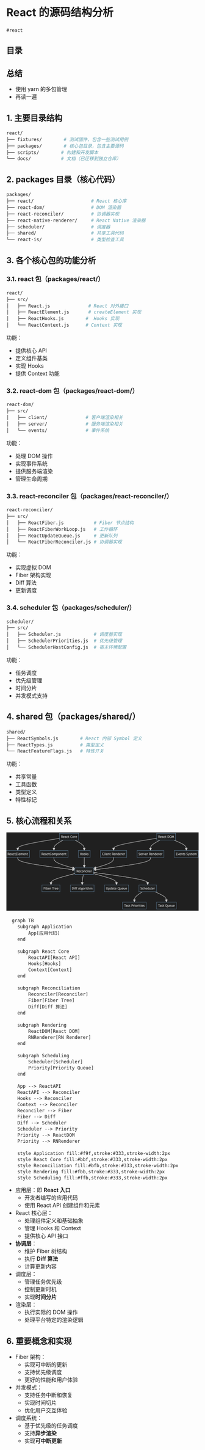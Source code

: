 
# React 的源码结构分析

`#react` 

## 目录
<!-- toc -->
 ## 总结 

- 使用 yarn 的多包管理
- 再读一遍

## 1. 主要目录结构
```bash
react/
├── fixtures/        # 测试固件，包含一些测试用例
├── packages/        # 核心包目录，包含主要源码
├── scripts/        # 构建和开发脚本
└── docs/           # 文档（已迁移到独立仓库）
```

## 2. packages 目录（核心代码）

```bash
packages/
├── react/                     # React 核心库
├── react-dom/                 # DOM 渲染器
├── react-reconciler/          # 协调器实现
├── react-native-renderer/     # React Native 渲染器
├── scheduler/                 # 调度器
├── shared/                    # 共享工具代码
└── react-is/                  # 类型检查工具
```

## 3. 各个核心包的功能分析

### 3.1. react 包（packages/react/）

```bash
react/
├── src/
│   ├── React.js              # React 对外接口
│   ├── ReactElement.js       # createElement 实现
│   ├── ReactHooks.js        #  Hooks 实现
│   └── ReactContext.js      # Context 实现
```
功能：
- 提供核心 API
- 定义组件基类
- 实现 Hooks
- 提供 Context 功能

### 3.2. react-dom 包（packages/react-dom/）

```bash
react-dom/
├── src/
│   ├── client/              # 客户端渲染相关
│   ├── server/              # 服务端渲染相关
│   └── events/              # 事件系统
```

功能：
- 处理 DOM 操作
- 实现事件系统
- 提供服务端渲染
- 管理生命周期

### 3.3. react-reconciler 包（packages/react-reconciler/）

```bash
react-reconciler/
├── src/
│   ├── ReactFiber.js           # Fiber 节点结构
│   ├── ReactFiberWorkLoop.js   # 工作循环
│   ├── ReactUpdateQueue.js     # 更新队列
│   └── ReactFiberReconciler.js # 协调器实现
```

功能：
- 实现虚拟 DOM
- Fiber 架构实现
- Diff 算法
- 更新调度

### 3.4. scheduler 包（packages/scheduler/）

```bash
scheduler/
├── src/
│   ├── Scheduler.js            # 调度器实现
│   ├── SchedulerPriorities.js  # 优先级管理
│   └── SchedulerHostConfig.js  # 宿主环境配置
```

功能：
- 任务调度
- 优先级管理
- 时间分片
- 并发模式支持

## 4. shared 包（packages/shared/）

```bash
shared/
├── ReactSymbols.js        # React 内部 Symbol 定义
├── ReactTypes.js          # 类型定义
└── ReactFeatureFlags.js   # 特性开关
```

功能：
- 共享常量
- 工具函数
- 类型定义
- 特性标记

## 5. 核心流程和关系

![图片&文件](./files/20241031-26.png)

````mermaid
  graph TB
    subgraph Application
        App[应用代码]
    end
    
    subgraph React Core
        ReactAPI[React API]
        Hooks[Hooks]
        Context[Context]
    end
    
    subgraph Reconciliation
        Reconciler[Reconciler]
        Fiber[Fiber Tree]
        Diff[Diff 算法]
    end
    
    subgraph Rendering
        ReactDOM[React DOM]
        RNRenderer[RN Renderer]
    end
    
    subgraph Scheduling
        Scheduler[Scheduler]
        Priority[Priority Queue]
    end
    
    App --> ReactAPI
    ReactAPI --> Reconciler
    Hooks --> Reconciler
    Context --> Reconciler
    Reconciler --> Fiber
    Fiber --> Diff
    Diff --> Scheduler
    Scheduler --> Priority
    Priority --> ReactDOM
    Priority --> RNRenderer
    
    style Application fill:#f9f,stroke:#333,stroke-width:2px
    style React Core fill:#bbf,stroke:#333,stroke-width:2px
    style Reconciliation fill:#bfb,stroke:#333,stroke-width:2px
    style Rendering fill:#fbb,stroke:#333,stroke-width:2px
    style Scheduling fill:#ffb,stroke:#333,stroke-width:2px
````

- 应用层：即 **React 入口**
	- 开发者编写的应用代码
	- 使用 React API 创建组件和元素
- React 核心层：
	- 处理组件定义和基础抽象
	- 管理 Hooks 和 Context
	- 提供核心 API 接口
- **协调层**：
	- 维护 Fiber 树结构
	- 执行 **Diff 算法**
	- 计算更新内容
- 调度层：
	- 管理任务优先级
	- 控制更新时机
	- 实现**时间分片**
- 渲染层：
	- 执行实际的 DOM 操作
	- 处理平台特定的渲染逻辑

## 6. 重要概念和实现

- Fiber 架构：
	- 实现可中断的更新
	- 支持优先级调度
	- 更好的性能和用户体验
- 并发模式：
	- 支持任务中断和恢复
	- 实现时间切片
	- 优化用户交互体验
- 调度系统：
	- 基于优先级的任务调度
	- 支持**异步渲染**
	- 实现**可中断更新**
